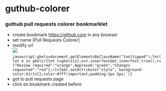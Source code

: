 # guthub-colorer
### guthub pull requests colorer bookmarklet

- create  bookmark https://github.com in any browser
- set name [Pull Requests Colorer]
- modify url  
![](https://raw.githubusercontent.com/lev-savranskiy/guthub-colorer/master/gihub-colorer.PNG)
```javascript:ghels=document.getElementsByClassName("tooltipped");for(let e in ghels){let t=ghels[e],n=t.innerText&&t.innerText.trim(),r={"Review required":"orange",Approved:"green","Changes requested":"red"};r[n]&&t.setAttribute("style",`background-color:${r[n]};color:#fff!important;padding:1px 5px;`)}```
- got to pull requests page
- click on bookmark created before








